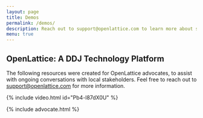 ```yaml
---
layout: page
title: Demos
permalink: /demos/
description: Reach out to support@openlattice.com to learn more about scheduling a demo for you or your team.
menu: true
---
```


## OpenLattice: A DDJ Technology Platform

The following resources were created for OpenLattice advocates, to assist with ongoing conversations with local stakeholders. Feel free to reach out to <a href="mailto:support@openlattice.com">support@openlattice.com</a> for more information.

{% include video.html id="Pb4-l87dX0U" %}

{% include advocate.html %}
